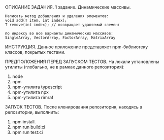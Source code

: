 ОПИСАНИЕ ЗАДАНИЯ.
    1 задание. Динамические массивы.

    Написать метод добавления и удаления элементов:
    void add(T item, int index);
    T remove(int index); // возвращает удаляемый элемент
    
    по индексу во все варианты динамических массивов:
    SingleArray, VectorArray, FactorArray, MatrixArray

ИНСТРУКЦИЯ.
Данное приложение представляет npm-библиотеку классов, покрытых тестами.

ПРЕДПОЛОЖЕНИЯ ПЕРЕД ЗАПУСКОМ ТЕСТОВ.
На локали установлены утилиты (глобально, не в рамках данного репозитория):
1. node 
2. npm
3. npm-утилита typescript
4. npm-утилита npx
5. npm-утилита rimraf

ЗАПУСК ТЕСТОВ.
После клонирования репозитория, находясь в репозитории, выполнить:
1. npm install.
2. npm run build:ci
3. npm run test:ci
